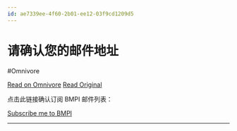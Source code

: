 ```yaml
---
id: ae7339ee-4f60-2b01-ee12-03f9cd1209d5
---
```


# 请确认您的邮件地址
#Omnivore

[Read on Omnivore](https://omnivore.app/me/-18a9679940e)
[Read Original](https://omnivore.app/no_url?q=f00ac245-ba6e-4c4a-bfdf-5f8e0436c42b)

点击此链接确认订阅 BMPI 邮件列表：

  
[Subscribe me to BMPI](https://tinyletter.com/bmpi-dev/confirm?id=0f9ed558-7641-1678-c9fa-21e39a0b37c0) 

---

